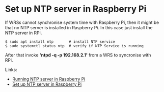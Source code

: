 # Set up NTP server in Raspberry Pi

If WRSs cannot synchronise system time with Raspberry Pi, then it might be that no NTP server is installed in Raspberry Pi.
In this case just install the NTP server in RPi.

```
$ sudo apt install ntp       # install NTP service
$ sudo systemctl status ntp  # verify if NTP Service is running
```

After that invoke **'ntpd -q -p 192.168.2.1'** from a WRS to syncronise with RPi.

Links:
- [Running NTP server in Raspberry Pi](https://forum-raspberrypi.de/forum/thread/46608-raspberry-pi-als-ntp-server-verwenden-mit-systemzeit-als-zeitquelle/)
- [Set up NTP server in Raspberry Pi](https://rishabhdevyadav.medium.com/how-to-install-ntp-server-and-client-s-on-ubuntu-18-04-lts-f0562e41d0e1)
